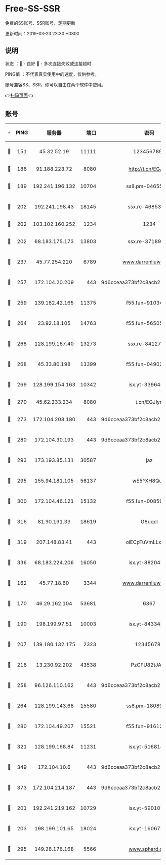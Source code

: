 # Free-SS-SSR

免费的SS账号、SSR账号，定期更新

更新时间：2019-03-23 23:30 +0800

## 说明

状态     ：🙂 - 良好 🙁 - 多次连接失败或连接超时

PING值   ：不代表真实使用中的速度，仅供参考。

账号兼容SS、SSR，你可以自由在两个软件中使用。

👉[扫码页面](https://liesauer.github.io/Free-SS-SSR/)👈

## 账号

|-|PING|服务器|端口|密码|加密方式|区域|
|:----:|:----:|:-----:|-----:|:----:|:----:|:----:|
|🙂|151|45.32.52.19|11111|1234567890|aes-256-cfb|JP|
|🙂|186|91.188.223.72|8080|http://t.cn/EGJIyrl|rc4-md5|RU|
|🙂|189|192.241.196.132|10704|ss8.pm-04655152|aes-256-cfb|US|
|🙂|202|192.241.198.43|18145|ssx.re-46853856|aes-256-cfb|US|
|🙂|202|103.102.160.252|1234|1234|rc4-md5|JP|
|🙂|202|68.183.175.173|13803|ssx.re-37189274|aes-256-cfb|US|
|🙂|237|45.77.254.220|6789|www.darrenliuwei.com|aes-256-cfb|SG|
|🙂|257|172.104.20.209|443|9d6cceaa373bf2c8acb22e60b6a58be6|aes-256-cfb|US|
|🙂|259|139.162.42.165|11375|f55.fun-91034656|aes-256-cfb|SG|
|🙂|264|23.92.18.105|14763|f55.fun-56505886|aes-256-cfb|US|
|🙂|268|128.199.167.40|13273|ssx.re-84127043|aes-256-cfb|SG|
|🙂|268|45.33.80.198|13399|f55.fun-04902399|aes-256-cfb|US|
|🙂|269|128.199.154.163|10342|isx.yt-33964532|aes-256-cfb|SG|
|🙂|270|45.62.233.234|8080|t.cn/EGJIyrl|rc4-md5|CA|
|🙂|273|172.104.208.180|443|9d6cceaa373bf2c8acb22e60b6a58be6|aes-256-cfb|US|
|🙂|280|172.104.30.193|443|9d6cceaa373bf2c8acb22e60b6a58be6|aes-256-cfb|US|
|🙂|293|173.193.85.131|30587|jaz|aes-256-cfb|US|
|🙂|295|155.94.181.105|56137|wE5^XH8Quw|aes-256-cfb|US|
|🙂|300|172.104.46.121|15132|f55.fun-00859364|aes-256-cfb|SG|
|🙂|316|81.90.191.33|18619|G8uqcl|aes-256-cfb|US|
|🙂|319|207.148.83.41|443|oiECpTuVmLLxk4Ts|aes-256-cfb|AU|
|🙂|336|68.183.224.206|16050|isx.yt-88204279|aes-256-cfb|SG|
|🙂|162|45.77.18.60|3344|www.darrenliuwei.com|aes-256-cfb|JP|
|🙂|170|46.29.162.104|53681|6367|aes-128-ctr|RU|
|🙂|190|198.199.97.51|10003|isx.yt-84334223|aes-256-cfb|US|
|🙂|207|139.180.132.175|2323|123456789|aes-256-cfb|SG|
|🙂|216|13.230.92.202|43538|PzCFU82tJAdZ|aes-256-cfb|JP|
|🙂|258|96.126.110.162|443|9d6cceaa373bf2c8acb22e60b6a58be6|aes-256-cfb|US|
|🙂|264|128.199.143.68|15580|ss8.pm-18089615|aes-256-cfb|SG|
|🙂|280|172.104.49.207|15521|f55.fun-91612366|aes-256-cfb|SG|
|🙂|321|128.199.168.84|11231|isx.yt-51681488|aes-256-cfb|SG|
|🙂|349|172.104.10.6|443|9d6cceaa373bf2c8acb22e60b6a58be6|aes-256-cfb|US|
|🙂|373|172.104.214.187|443|9d6cceaa373bf2c8acb22e60b6a58be6|aes-256-cfb|US|
|🙁|201|192.241.219.162|10729|isx.yt-59010753|aes-256-cfb|US|
|🙁|203|198.199.101.65|18024|isx.yt-16067242|aes-256-cfb|US|
|🙁|295|149.28.176.168|5566|www.sphard.com|aes-256-cfb|AU|
